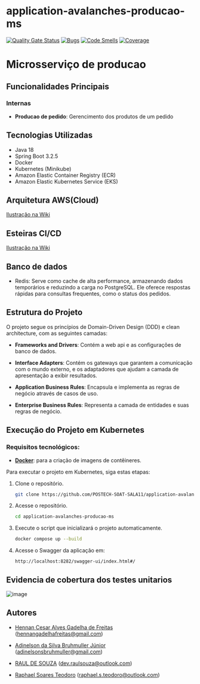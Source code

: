 # application-avalanches-producao-ms
[![Quality Gate Status](https://sonarcloud.io/api/project_badges/measure?project=POSTECH-SOAT-SALA11_application-avalanches-producao-ms&metric=alert_status)](https://sonarcloud.io/summary/new_code?id=POSTECH-SOAT-SALA11_application-avalanches-producao-ms)
[![Bugs](https://sonarcloud.io/api/project_badges/measure?project=POSTECH-SOAT-SALA11_application-avalanches-producao-ms&metric=bugs)](https://sonarcloud.io/summary/new_code?id=POSTECH-SOAT-SALA11_application-avalanches-producao-ms)
[![Code Smells](https://sonarcloud.io/api/project_badges/measure?project=POSTECH-SOAT-SALA11_application-avalanches-producao-ms&metric=code_smells)](https://sonarcloud.io/summary/new_code?id=POSTECH-SOAT-SALA11_application-avalanches-producao-ms)
[![Coverage](https://sonarcloud.io/api/project_badges/measure?project=POSTECH-SOAT-SALA11_application-avalanches-producao-ms&metric=coverage)](https://sonarcloud.io/summary/new_code?id=POSTECH-SOAT-SALA11_application-avalanches-producao-ms)


# Microsserviço de producao
## Funcionalidades Principais 

### Internas
- **Producao de pedido**: Gerencimento dos produtos de um pedido

## Tecnologias Utilizadas

- Java 18
- Spring Boot 3.2.5
- Docker
- Kubernetes (Minikube)
- Amazon Elastic Container Registry (ECR)
- Amazon Elastic Kubernetes Service (EKS)

## Arquitetura AWS(Cloud)
[Ilustração na Wiki](https://github.com/POSTECH-SOAT-SALA11/application-avalanches-pagamento-ms/wiki/Arquitetura-AWS)

## Esteiras CI/CD
[Ilustração na Wiki](https://github.com/POSTECH-SOAT-SALA11/application-avalanches-pagamento-ms/wiki/Esteiras-CI-CD)

## Banco de dados
- Redis: Serve como cache de alta performance, armazenando dados temporários e reduzindo a carga no PostgreSQL. Ele oferece respostas rápidas para consultas frequentes, como o status dos pedidos.

## Estrutura do Projeto

O projeto segue os princípios de Domain-Driven Design (DDD) e clean architecture, com as seguintes camadas:

- **Frameworks and Drivers**: Contém a web api e as configurações de banco de dados.

- **Interface Adapters**: Contém os gateways que garantem a comunicação com o mundo externo,
e os adaptadores que ajudam a camada de apresentação a exibir resultados.

- **Application Business Rules**:  Encapsula e implementa as regras de negócio através de casos de uso.

- **Enterprise Business Rules**:  Representa a camada de entidades e suas regras de negócio.

## Execução do Projeto em Kubernetes

### Requisitos tecnológicos:
- **[Docker](https://www.docker.com/)**: para a criação de imagens de contêineres.

Para executar o projeto em Kubernetes, siga estas etapas:

1. Clone o repositório.
   ```bash
   git clone https://github.com/POSTECH-SOAT-SALA11/application-avalanches-producao-ms.git
   ```

2. Acesse o repositório.
   ```bash
   cd application-avalanches-producao-ms
   ```

3. Execute o script que inicializará o projeto automaticamente.
   ```bash
   docker compose up --build
    ```

4. Acesse o Swagger da aplicação em:
   ```
   http://localhost:8282/swagger-ui/index.html#/
   ```

## Evidencia de cobertura dos testes unitarios
![image](https://github.com/user-attachments/assets/7cfbdd97-f00a-4f0f-b137-5a68af7838fb)

## Autores

- [Hennan Cesar Alves Gadelha de Freitas](https://github.com/HennanGadelha)
  (hennangadelhafreitas@gmail.com)

- [Adinelson da Silva Bruhmuller Júnior](https://github.com/Doomwhite)
  (adinelsonsbruhmuller@gmail.com)

- [RAUL DE SOUZA](https://github.com/raulsouza-rm355416)
  (dev.raulsouza@outlook.com)

- [Raphael Soares Teodoro](https://github.com/raphasteodoro)
  (raphael.s.teodoro@outlook.com)




